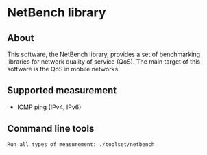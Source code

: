 
# NetBench library

## About
This software, the NetBench library, provides a set of benchmarking libraries
for network quality of service (QoS).  The main target of this software is
the QoS in mobile networks.

## Supported measurement
* ICMP ping (IPv4, IPv6)

## Command line tools
    Run all types of measurement: ./toolset/netbench
